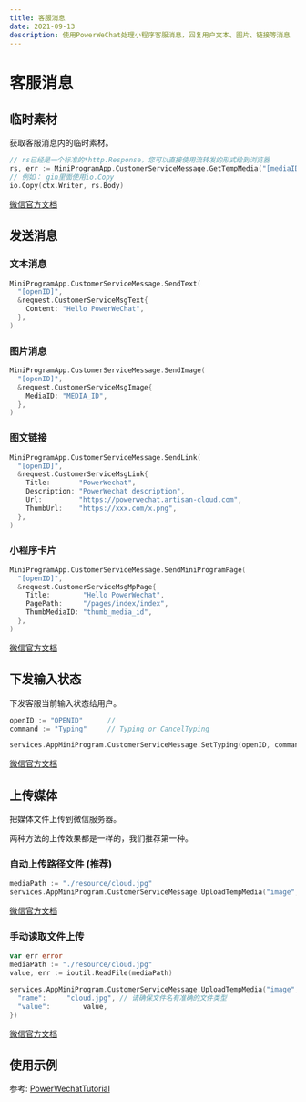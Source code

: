 ```yaml
---
title: 客服消息
date: 2021-09-13
description: 使用PowerWeChat处理小程序客服消息，回复用户文本、图片、链接等消息
---
```


# 客服消息

## 临时素材

获取客服消息内的临时素材。

```go
// rs已经是一个标准的*http.Response，您可以直接使用流转发的形式给到浏览器
rs, err := MiniProgramApp.CustomerServiceMessage.GetTempMedia("[mediaID]")
// 例如： gin里面使用io.Copy
io.Copy(ctx.Writer, rs.Body)
```

[微信官方文档](https://developers.weixin.qq.com/miniprogram/dev/api-backend/open-api/customer-message/customerServiceMessage.getTempMedia.html)



## 发送消息

### 文本消息

``` go
MiniProgramApp.CustomerServiceMessage.SendText(
  "[openID]",
  &request.CustomerServiceMsgText{
    Content: "Hello PowerWeChat",
  },
)
```

### 图片消息

``` go
MiniProgramApp.CustomerServiceMessage.SendImage(
  "[openID]",
  &request.CustomerServiceMsgImage{
    MediaID: "MEDIA_ID",
  },
)
```

### 图文链接

```go
MiniProgramApp.CustomerServiceMessage.SendLink(
  "[openID]",
  &request.CustomerServiceMsgLink{
    Title:       "PowerWechat",
    Description: "PowerWechat description",
    Url:         "https://powerwechat.artisan-cloud.com",
    ThumbUrl:    "https://xxx.com/x.png",
  },
)
```

### 小程序卡片

``` go
MiniProgramApp.CustomerServiceMessage.SendMiniProgramPage(
  "[openID]",
  &request.CustomerServiceMsgMpPage{
    Title:        "Hello PowerWechat",
    PagePath:     "/pages/index/index",
    ThumbMediaID: "thumb_media_id",
  },
)
```

[微信官方文档](https://developers.weixin.qq.com/miniprogram/dev/api-backend/open-api/customer-message/customerServiceMessage.send.html)




## 下发输入状态

下发客服当前输入状态给用户。

```go
openID := "OPENID"      // 
command := "Typing"     // Typing or CancelTyping

services.AppMiniProgram.CustomerServiceMessage.SetTyping(openID, command)
```

[微信官方文档](https://developers.weixin.qq.com/miniprogram/dev/api-backend/open-api/customer-message/customerServiceMessage.setTyping.html)




## 上传媒体

把媒体文件上传到微信服务器。

两种方法的上传效果都是一样的，我们推荐第一种。

### 自动上传路径文件 (推荐)

```go
mediaPath := "./resource/cloud.jpg"
services.AppMiniProgram.CustomerServiceMessage.UploadTempMedia("image", mediaPath, nil)
```

[微信官方文档](https://developers.weixin.qq.com/miniprogram/dev/api-backend/open-api/customer-message/customerServiceMessage.uploadTempMedia.html)

### 手动读取文件上传

```go
var err error
mediaPath := "./resource/cloud.jpg"
value, err := ioutil.ReadFile(mediaPath)

services.AppMiniProgram.CustomerServiceMessage.UploadTempMedia("image", "", &power.HashMap{
  "name":     "cloud.jpg", // 请确保文件名有准确的文件类型
  "value":        value,
})
```

[微信官方文档](https://developers.weixin.qq.com/miniprogram/dev/api-backend/open-api/customer-message/customerServiceMessage.uploadTempMedia.html)



## 使用示例

参考: [PowerWechatTutorial](https://github.com/ArtisanCloud/PowerWechatTutorial/blob/master/controllers/miniprogram/customer-service-sessage.go)

